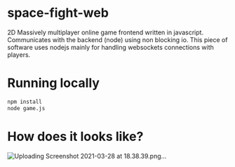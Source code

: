 # space-fight-web
2D Massively multiplayer online game frontend written in javascript. Communicates with the backend (node) using non blocking io. This piece of software uses nodejs mainly for handling websockets connections with players.

# Running locally
``` bash
npm install
node game.js
```

# How does it looks like?
![Uploading Screenshot 2021-03-28 at 18.38.39.png…]()

